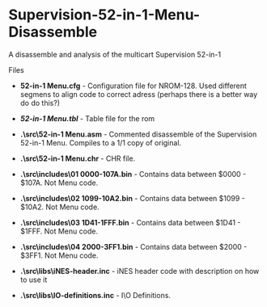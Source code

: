 # Supervision-52-in-1-Menu-Disassemble
A disassemble and analysis of the multicart Supervision 52-in-1


Files
- **52-in-1 Menu.cfg**                 - Configuration file for NROM-128. Used different segmens to align code to correct adress (perhaps there is a better way do do this?)
- ***52-in-1 Menu.tbl***               - Table file for the rom

- **.\src\52-in-1 Menu.asm**           - Commented disassemble of the Supervision 52-in-1 Menu. Compiles to a 1/1 copy of original.

- **.\src\52-in-1 Menu.chr**           - CHR file.



- **.\src\includes\01 0000-107A.bin**  - Contains data between $0000 - $107A. Not Menu code.
- **.\src\includes\02 1099-10A2.bin**  - Contains data between $1099 - $10A2. Not Menu code.
- **.\src\includes\03 1D41-1FFF.bin**  - Contains data between $1D41 - $1FFF. Not Menu code.
- **.\src\includes\04 2000-3FF1.bin**  - Contains data between $2000 - $3FF1. Not Menu code.

- **.\src\libs\iNES-header.inc**       - iNES header code with description on how to use it
- **.\src\libs\IO-definitions.inc**    - I\O Definitions.






